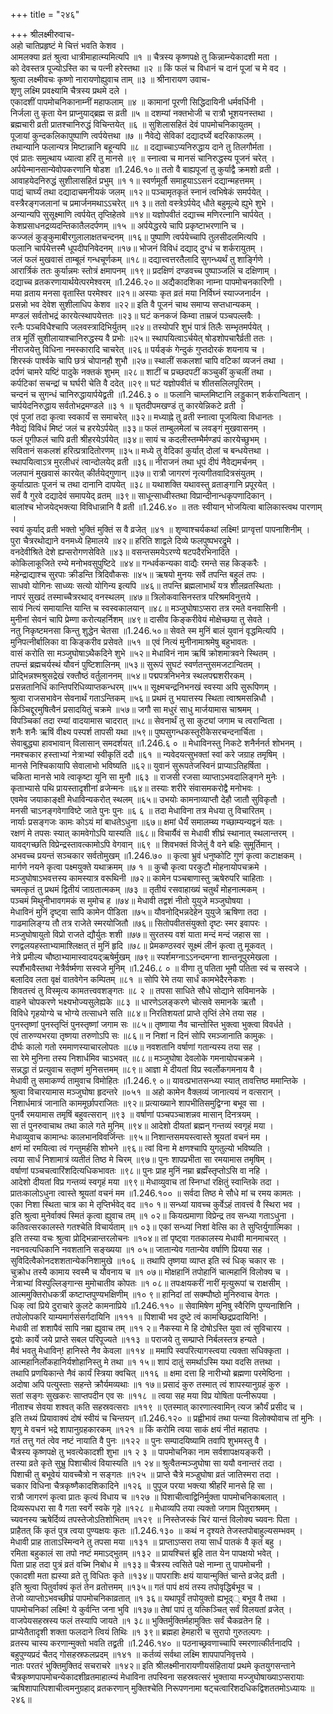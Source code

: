 +++
title = "२४६"

+++
श्रीलक्ष्मीरुवाच-  
अहो चातिप्रहृष्टं मे चित्तं भवति केशव ।  
आमलक्या व्रतं श्रुत्वा धात्रीमाहात्म्यमित्यपि ॥१ ॥
चैत्रस्य कृष्णपक्षे तु किन्नाम्न्येकादशी मता ।  
को देवस्तत्र पूज्योऽस्ति का च पत्नी हरेस्तथा ॥२ ॥
किं फलं च विधानं च दानं पूजां च मे वद ।  
श्रुत्वा लक्ष्मीवचः कृष्णो नारायणोह्युवाच ताम् ॥३ ॥
श्रीनारायण उवाच-  
शृणु लक्ष्मि प्रवक्ष्यामि चैत्रस्य प्रथमे दले ।  
एकादशीं पापमोचनिकानाम्नीं महाफलाम् ॥४ ॥
कामानां पूरणी सिद्धिदायिनी धर्मवर्धिनी ।  
निर्जला तु कृता येन प्राप्नुयाद्ब्रह्म स व्रती ॥५ ॥
दशम्यां नक्तभोजी च रात्रौ भूशयनस्तथा ।  
ब्रह्मचारी व्रती प्रातश्चानिरुद्धं विचिन्तयेत् ॥६ ॥
सुशिलासहितं देवं पापमोचनिकायुतम् ।  
पूजायां कुन्दकलिकापुष्पाणि त्वर्पयेत्तथा ॥७ ॥
नैवेद्ये सेविकां दद्यादर्घ्ये बदरिकाफलम् ।  
तथान्यानि फलान्यत्र मिष्टान्नानि बहून्यपि ॥८ ॥
दद्याच्चाऽप्यनिरुद्धाय दाने तु तिलगौर्मता ।  
एवं प्रातः समुत्थाय ध्यात्वा हरिं तु मानसे ॥९ ॥
स्नात्वा च मानसं चानिरुद्धस्य पूजनं चरेत् ।  
अर्पयेन्मानसान्येवोपकरणानि षोडश ॥1.246.१०॥
ततो वै बाह्यपूजां तु कुर्याद्वै क्रमशो व्रती ।  
आवाहयेदनिरुद्धं सुशीलासहितं प्रभुम् ॥१ १॥
स्वर्णमूर्तौ समाहूयाऽऽसनं दद्यान्महत्तमम् ।  
पाद्यं चार्घ्यं तथा दद्यादाचमनीयकं जलम् ॥१२॥
पञ्चामृतकृतं स्नानं त्वभिषेकं समर्पयेत् ।  
वस्त्रैरङ्गजलानां च प्रमार्जनमथाऽऽचरेत् ॥१ ३॥
ततो वस्त्रेऽर्पयेद् धौते बहुमूल्ये ह्युभे शुभे ।  
अन्यान्यपि सुसूक्ष्माणि त्वर्पयेत् तृप्तिहेतवे ॥१४॥
यज्ञोपवीतं दद्याच्च मणिरत्नानि चार्पयेत् ।  
केशप्रसाधनद्रव्यदन्तिकातैलदर्पणम् ॥१५ ॥
अर्पयेद्धरये चापि प्रकृष्टाभरणानि च ।  
कज्जलं कुङ्कुमाबीरगुलालाक्षतचन्दनम् ॥१६॥
पुष्पाणि त्वर्पयेच्चापि तुलसीदलमित्यपि ।  
फलानि चार्पयेत्तस्मै धूपदीपनिवेदनम् ॥१७॥
भोजनं विविधं दद्याद् दुग्धं च शर्करायुतम् ।  
जलं फलं मुखवासं ताम्बूलं गन्धचूर्णकम् ॥१८॥
दद्यात्त्वत्तरतैलादि सुगन्ध्यर्थं तु शार्ङ्गिणे ।  
आरार्त्रिकं ततः कुर्यान्नमः स्तोत्रं क्षमापनम् ॥१९॥
प्रदक्षिणं दण्डवच्च पुष्पाञ्जलिं च दक्षिणाम् ।  
दद्याच्च व्रतकरणायार्थयेत्परमेश्वरम् ॥1.246.२०॥
अद्यैकादशिका नाम्ना पापमोचनकारिणी ।  
मया व्रताय मनसा वृतास्ति परमेश्वर ॥२१॥
अस्याः कृत व्रतं मया निर्विघ्नं स्याज्जनार्दन ।  
प्रसन्नो भव देवेश सुशीलाधिप केशव ॥२२॥
इति वै पूजनं चाथ समाप्य सप्तधान्यकम् ।  
मण्डलं सर्वतोभद्रं कारयेत्स्थापयेत्ततः ॥२३॥
घटं कनकजं किम्वा ताम्रजं पञ्चपल्लवैः ।  
रत्नैः पञ्चविधैश्चापि जलवस्त्रादिभिर्युतम् ॥२४॥
तस्योपरि शुभं पात्रं तिलैः सम्भृतमर्पयेत् ।  
तत्र मूर्तिं सुशीलायाश्चानिरुद्धस्य वै प्रभोः ॥२५॥
स्थापयित्वाऽर्चयेत् षोडशोपचारैर्व्रती ततः ।  
नीराजयेत्तु विधिना नमस्कारादि चाचरेत् ॥२६॥
पर्यङ्कं गेन्दुकं गुप्तदोरकं शयनाय च ।  
शिरस्कं पार्श्वके चापि छत्रं चोपानहौ शुभौ ॥२७॥
स्थालीं सकलशां चापि वटिकां व्यजनं तथा ।  
दर्पणं चामरे यष्टिं पादुके नक्तकं शुभम् ॥२८॥
शाटीं च प्रच्छदपटीं कञ्चुकीं कुचलीं तथा ।  
कर्पटिकां सचन्द्रां च घर्घरी चेति वै ददेत् ॥२९॥
घटं यज्ञोपवीतं च शीतसलिलपूरितम् ।  
चन्दनं च सुगन्धं चानिरुद्धायार्पयेद्व्रती ॥1.246.३ ० ॥
फलानि चाम्लमिष्टानि लड्डुकान् शर्करान्वितान् ।  
चार्पयेदनिरुद्धाय सर्वतोभद्रमण्डले ॥३ १ ॥
घृतदीपमखण्डं तु कारयेन्निकटे व्रती ।  
एवं पूजां तदा कृत्वा स्वकार्यं स समाचरेत् ॥३२॥
मध्याह्ने तु व्रती स्नात्वा पूजयित्वा विधानतः ।  
नैवेद्यं विविधं मिष्टं जलं च हरयेऽर्पयेत् ॥३३॥
फलं ताम्बुलमेलां च लवङ्गं मुखवासनम् ।  
फलं पूगीफलं चापि व्रती श्रीहरयेऽर्पयेत् ॥३४॥
सायं च कदलीस्तम्भैर्मण्डपं कारयेच्छुभम् ।  
सवितानं सकलशं हरित्प्रत्रादितोरणम् ॥३५॥
मध्ये तु वेदिकां कुर्यात् दोलां च बन्धयेत्तथा ।  
स्थापयित्वाऽत्र मुरलीधरं त्वान्दोलयेद् व्रती ॥३६॥
नीराजनं तथा धूपं दीपं नैवेद्यमर्चनम् ।  
जलपानं मुखवासं कारयेत् कीर्तयेद्गुणान् ॥३७॥
रात्रौ जागरणं नृत्यगीतवादित्रसंयुतम् ।  
कुर्यात्प्रातः पूजनं च तथा दानानि दापयेत् ॥३८॥
यथाशक्ति यथावस्तु व्रताङ्गानि प्रपूरयेत् ।  
सर्वं वै गुरवे दद्यादेवं समापयेद् व्रतम् ॥३९॥
साधून्साध्वीस्तथा विप्रान्दीनान्धकृपणादिकान् ।  
बालांश्च भोजयेद्भक्त्या विविधान्नानि वै व्रती ॥1.246.४० ॥
ततः स्वीयान् भोजयित्वा बालिकास्त्वथ पारणाम् ।  
स्वयं कुर्याद् व्रती भक्तो भुक्तिं मुक्तिं स वै व्रजेत् ॥४१ ॥
शृण्वाश्चर्यकथां लक्ष्मि! प्राग्वृत्तां पापनाशिनीम् ।  
पुरा चैत्ररथोद्याने वनमध्ये हिमालये ॥४२॥
हरिति शाद्वले दिव्ये फलपुष्पभरद्रुमे ।  
वनदेवीश्रिते देशे ह्यप्सरोगणसेविते ॥४३॥
वसन्तसमयेऽरण्ये षटपदैरभिनादिते ।  
कोकिलाकूजिते रम्ये मनोभवसुपुष्टिदे ॥४४॥
गन्धर्वकन्यका वाद्यैः रमन्ते सह किङ्करैः ।  
महेन्द्राद्याश्च सुरपाः क्रीडन्ति त्रिदिवौकसः ॥४५॥
ऋषयो मुनयः सर्वे तपन्ति बहुलं तपः ।  
साधवो योगिनः साध्व्यः सत्यो योगिन्य इत्यपि ॥४६॥
तपन्ति ब्रह्मलाभार्थं यत्र शीलव्रतस्थिताः ।  
नापरं सुखदं तस्माच्चैत्ररथाद् वनस्थलम् ॥४७॥
त्रिलोकवासिनस्तत्र परिश्रमविनुत्तये ।  
सायं नित्यं समायान्ति यान्ति च स्वस्वकालयान् ॥४८॥
मञ्जुघोषाऽप्सरा तत्र रमते वनवासिनी ।  
मुनीनां सेवनं चापि प्रेम्णा करोत्यहर्निशम् ॥४९॥
दासीव किङ्करीवेयं मोक्षेच्छया तु सेवते ।  
नतु निकृष्टमनसा किन्तु शुद्धेन चेतसा ॥1.246.५०॥
सेवते स्म मुनिं बालं युवानं वृद्धमित्यपि ।  
मुनिपत्नीर्बालिका वा किङ्करीव प्रसेवते ॥५१ ॥
एवं नित्यं मुनीनामाश्रमेषु बहुभावतः ।  
वासं करोति सा मञ्जुघोषाऽथैकदिने शुभे ॥५२॥
मेधाविनं नाम ऋषिं क्रोशमात्रवने स्थितम् ।  
तपन्तं ब्रह्मचर्यस्थं यौवनं पुष्टिशालिनम् ॥५३॥
सुरूपं सुघटं स्वर्णतन्तुसमजटान्वितम् ।  
प्रोद्भिन्नश्मश्रुसद्रेखं रक्तौष्ठं वर्तुलाननम् ॥५४॥
पद्मपत्रनिभनेत्र स्थलपद्मशरीरकम् ।  
प्रसन्नतानिधिं कान्तिपरिधिव्याप्तकन्धरम् ॥५५॥
सूक्ष्मचन्द्रनिभनखं स्वस्या अपि सुरूपिणम् ।  
श्रुत्वा राजसभावेन सेवनार्थं गताऽन्तिकम् ॥५६॥
प्रथमं तु भयात्तस्य स्थिता त्वाश्रमसन्निधौ ।  
किञ्चिद्दूरमुषित्वैनं प्रसादयितुं चक्रमे ॥५७॥
जगौ सा मधुरं साधु मार्जयामास चाश्रमम् ।  
विपञ्चिकां तदा रम्यां वादयामास चादरात् ॥५८॥
सेवनार्थं तु सा कुट्यां जगाम च त्वरान्विता ।  
शनैः शनैः ऋषिं वीक्ष्य पस्पर्श तापसी यथा ॥५९॥
पुष्पसुगन्धकस्तूरीकेसरचन्दनार्चिता ।  
सेवाबुद्ध्या हावभावान् विलासान् समदर्शयत् ॥1.246.६ ० ॥
मेधाविनस्तु निकटे शनैर्ननर्त शोभनम् ।  
नमश्चकार हस्ताभ्यां नेत्राभ्यां स्वीकृतिं ददौ ॥६१ ॥
न्यवेदयत्सुभक्तां स्वां करे जग्राह तमृषिम् ।  
मानसे निश्चिकायापि सेवालाभो भविष्यति ॥६२॥
युवानं सुरूपतेजस्विनं प्राप्याऽतिहर्षिता ।  
चकिता मानसे भावे त्वाकृष्टा यूनि सा मुनौ ॥६३ ॥
राजसी रजसा व्याप्ताऽभवदालिङ्गने मुनेः ।  
कृताभ्यासे पथि प्रायस्तादृशीनां व्रजेन्मनः ॥६४॥
तस्याः शरीरे संवासमकरोद्वै मनोभवः ।  
एवमेव जयाकाङ्क्षी मेधाविन्यकरोत् स्थलम् ॥६५॥
उभयोः कामनाव्याप्तौ देहौ जातौ सुविकृतौ ।  
मनसी चाऽनङ्गवेगाविष्टे जाते पुनः पुनः ॥६ ६ ॥
तदा मेधाविना तत्र मेधया तु विचारितम् ।  
नार्याः प्रसङ्गजः कामः कोऽयं मां बाधतेऽधुना ॥६७॥
क्षमां धैर्यं समालम्ब्य गच्छाम्यन्यद्वनं यतः ।  
रक्षणं मे तपसः स्यात् कामवेगोऽपि यास्यति ॥६८॥
विचार्यैवं स मेधावी शीघ्रं स्थानात् स्थलान्तरम् ।  
यावद्गच्छति विप्रेन्द्रस्तावत्कामोऽपि वेगवान् ॥६९ ॥
शिवभक्तं विजेतुं वै वने बहिः सुमूर्तिमान् ।  
अभवच्च प्रयन्तं सञ्चकार सर्वतोमुखम् ॥1.246.७० ॥
कृत्वा भ्रुवं धनुष्कोटि गुणं कृत्वा कटाक्षकम् ।  
मार्गणे नयने कृत्वा पक्ष्मयुक्ते यथाक्रमम् ॥७ १ ॥
कुचौ कृत्वा परकुटौ मोहनायोपचक्रमे ।  
मञ्जुघोषाऽभवत्तस्य कामस्यात्र वरूथिनी ॥७२॥
कामेन पञ्चबाणास्तु ऋषेरुपरि चाहिताः ।  
चमत्कृतं तु प्रथमं द्वितीयं जाग्रतात्मकम् ॥७३ ॥
तृतीयं रसवाहाख्यं चतुर्थं मोहनात्मकम् ।  
पञ्चमं मिथुनीभावगमकं स मुमोच ह ॥७४॥
मेधावी तद्वशं नीतो युयुजे मञ्जुघोषया ।  
मेधाविनं मुनिं दृष्ट्वा सापि कामेन पीडिता ॥७५॥
यौवनोद्भिन्नदेहेन युयुजे ऋषिणा तदा ।  
गाढमालिङ्ग्य तौ तत्र राजेते स्मरयोजितौ ॥७६॥
सितोपवीतसंयुक्तो दृष्टः स्मर इवापरः ।  
मञ्जुघोषायुतो विप्रो राजते द्यौर्युतः शशी ॥७७॥
सुरतस्य वशं याता मन्दं मन्दं जहास सा ।  
रणद्वलयहस्ताभ्यामाश्लिक्षत् तं मुनिं हृदि ॥७८॥
प्रेमकण्ठस्वरं सूक्ष्मं लीनं कृत्वा तु मूकवत् ।  
नेत्रे प्रमील्य चौष्ठाभ्यामास्वादयद्ऋषेर्मुखम् ॥७९॥
स्पर्शमग्नाऽऽनन्दमग्ना शान्तनूपुरमेखला ।  
स्पर्शैभावैस्तथा नेत्रैर्वर्ष्मणा सस्वजे मुनिम् ॥1.246.८ ० ॥
वीणा तु पतिता भूमौ पतिता स्वं च सस्वजे ।  
बलादिव लता वृक्षं वातवेगेन कम्पितम् ॥८१ ॥
सोपि रेमे तया सार्धं कामभेदैरनेकशः ।  
शिवतत्त्वं तु विस्मृत्य कामतत्त्ववशङ्गतः ॥८ २ ॥
तपसा साधिते सौधे सोद्याने सविमानके ।  
वाहने चोपकरणे भक्ष्यभोज्यसुलेह्यके ॥८३ ॥
धारणेऽलङ्करणे चोत्सवे समानके ऋतौ ।  
विविधे गृहयोग्ये च भोग्ये तत्साधने सति ॥८४॥
निरतिशयतां प्राप्ते तृप्तिं लेभे तया सह ।  
पुनस्तृष्णां पुनस्तृप्तिं पुनस्तृष्णां जगाम सः ॥८५॥
तृष्णाया नैव चान्तोस्ति भुक्त्वा भुक्त्वा विवर्धते ।  
एवं तारुण्यभरया तृष्णया तरुणोऽपि सः ॥८६॥
न निशां न दिनं सोपि रमञ्जानाति कामुकः ।  
दीर्घः कालो गतो रममाणस्याचारलोपतः ॥८७॥
नवशतानि वर्षाणां गतान्यस्य तया सह ।  
सा रेमे मुनिना तस्य निशार्धमिव चाऽभवत् ॥८८॥
मञ्जुघोषा देवलोके गमनायोपचक्रमे ।  
सन्नद्धा तं प्रत्युवाच सतृष्णं मुनिसत्तमम् ॥८९॥
आज्ञा मे दीयतां विप्र स्वर्लोकगमनाय वै ।  
मेधावी तु समाकर्ण्य तामुवाच विमोहितः ॥1.246.९ ०॥
यावत्प्रभातसन्ध्या स्यात् तावत्तिष्ठ ममान्तिके ।  
श्रुत्वा विचारयामास मञ्जुघोषा हृदन्तरे ॥०५१ ॥
अहो कामेन वैक्लव्यं जानात्ययं न वत्सरान् ।  
निशार्धमात्रं जानाति काममूर्छापराजितः ॥९२॥
प्रत्याख्याने शापभीतिसमुद्विग्ना बभूव सा ।  
पुनर्वै रमयामास तमृषिं बहुवत्सरान् ॥९३ ॥
वर्षाणां पञ्चपञ्चाशन्नव मासान् दिनत्रयम् ।  
सा तं पुनरुवाचाथ तथा काले गते मुनिम् ॥९४॥
आदेशो दीयतां ब्रह्मन् गन्तव्यं स्वगृहं मया ।  
मेधाव्युवाच कामान्धः कालभानविवर्जिन्तः ॥९५॥
निशान्तसमयस्त्वास्ते श्रूयतां वचनं मम ।  
क्षणं मां रमयित्वा त्वं गन्तुमर्हसि शोभने ॥९६॥
त्वां विना मे क्षणश्चापि युगतुल्यो भविष्यति ।  
त्वया सार्धं निशामात्रं व्यतीतं तिष्ठ मे चिरम् ॥९७॥
पुनः शापप्रभीता सा रमयामास तमृषिम् ।  
वर्षाणां पञ्चचत्वारिंशदित्यधिकभावतः ॥९८॥
पुनः प्राह मुनिं नम्रा ब्रह्मँस्तृप्तोऽसि वा नहि ।  
आदेशो दीयतां विप्र गन्तव्यं स्वगृहं मया ॥९९॥
मेधाव्युवाच तां स्निग्धां रक्षितुं स्वान्तिके तदा ।  
प्रातःकालोऽधुना त्वास्ते श्रूयतां वचनं मम ॥1.246.१०० ॥
सर्वदा तिष्ठ मे सौधे मां च रमय कामतः ।  
एका निशा स्थिता चात्र का मे तृप्तिर्भवेद् वद ॥१० १॥
सन्ध्यां यावच्च कुर्वेऽहं तावत्त्वं वै स्थिरा भव ।  
इति श्रुत्वा मुनेर्वाक्यं स्मितं कृत्वा ह्युवाच तम् ॥१ ०२॥
कियत्प्रमाणा विप्रेन्द्र तव सन्ध्या गताऽधुना ।  
कतिवत्सरकालस्ते गतश्चेति विचार्यताम् ॥१ ०३॥
एकां सन्ध्यां निशां वेत्सि का ते सुप्तिर्युगात्मिका ।  
इति तस्या वचः श्रुत्वा प्रोद्भिन्नान्तरलोचनः ॥१०४॥
तां पृष्ट्वा गतकालस्य मेधावी मानमाचरत् ।  
नवनवत्यधिकानि नवशतानि सङ्ख्यया ॥१ ०५॥
जातान्येव गतान्येव वर्षाणि प्रियया सह ।  
सुविदित्वैकोनदशशतान्येकनिशामुखे ॥१०६ ॥
तथापि तृष्णया व्याप्त इति स्वं धिक् चकार सः ।  
चुक्रोध तस्यै कामाय स्वस्मै च यौवनाय च ॥१ ०७॥
मोक्षहानिं तपोहानिं चात्महानिं विलोक्य च ।  
नेत्राभ्यां विस्पुल्लिङ्गान्स मुमोचातीव कोपतः ॥१ ०८॥
तपःक्षयकरीं नारीं मृत्युरूपां च राक्षसीम् ।  
आत्ममुक्तिरोधकर्त्री कष्टाप्तपुण्यभक्षिणीम् ॥१० ९॥
हानिदां तां सक्म्पौष्ठो मुनिरुवाच वेगतः ।  
धिक् त्वां प्रिये दुराचारे कुलटे कामनाप्रिये ॥1.246.११० ॥
सेवामिषेण मुनिषु स्वैरिणि पुण्यनाशिनि ।  
तपोलोपकरि याम्यमार्गसंसर्गदायिनि ॥१११ ॥
पिशाची भव दुष्टे त्वं कामच्छिद्रप्रदायिनि! ।  
मेधावी तां शशापैवं सापि नम्रा ह्युवाच तम् ॥११ २॥
नैकस्या मे हि दोषोऽस्ति युवा त्वं सुविचारय ।  
द्वयोः कार्ये जये प्राप्ते सबल परिपूज्यते ॥११३ ॥
पराजये तु सम्प्राप्ते निर्बलस्तत्र हन्यते ।  
मैवं भवतु मेधाविन्! हानिस्ते नैव केवला ॥११४ ॥
ममापि स्वपरित्यागस्त्वया त्यक्ता सधिक्कृता ।  
आत्महानिर्लोकहानिर्यशोहानिस्तु मे तथा ॥१ १५॥
शापं दातुं समर्थाऽस्मि यथा वदसि तत्तथा ।  
तथापि प्रणयिकान्ते नैवं कार्यं स्त्रिया क्वचित् ॥११६ ॥
क्षमा दत्ता हि नारीभ्यो ब्रह्मणा परमेष्ठिना ।  
अदोषा अपि पत्युस्ताः सहन्ते क्रौर्यमव्यथाः ॥१ १७॥
प्रसादं कुरु तस्मात् त्वं शापस्यानुग्रहं कुरु ।  
सतां सङ्गः सुखकरः साप्तपदीन एव सः ॥११८ ॥
त्वया सह मया विप्र योषिता पत्नीरूपया ।  
नीताश्च सेवया शश्वत् कति सहस्रवत्सराः ॥११९ ॥
एतस्मात् कारणात्स्वामिन् त्यज क्रौर्यं प्रसीद च ।  
इति तथ्यं प्रियावाक्यं दोषं स्वीयं च चिन्तयन् ॥1.246.१२० ॥
प्रह्वीभावं तथा पत्न्या विलोक्योवाच तां मुनिः ।  
शृणु मे वचनं भद्रे शापानुग्रहकारकम् ॥१२१ ॥
किं करोमि त्वया साकं क्षयं नीतं महातपः ।  
गतं तत्तु गतं त्वेव नष्टं नायाति वै पुनः ॥१२२ ॥
पुनः सम्पादयिष्यामि तवापि शुभमस्तु वै ।  
चैत्रस्य कृष्णपक्षे तु भवत्येकादशी शुभा ॥१ २ ३ ॥
पापमोचनिका नाम सर्वशापक्षयङ्करी ।  
तस्या व्रते कृते सुभ्रु पिशाचीत्वं वियास्यति ॥१ २४॥
श्रुत्वैतन्मञ्जुघोषा सा ययौ वनान्तरं तदा ।  
पिशाची तु बभूवेयं यावच्चैत्रो न सङ्गतः ॥१२५ ॥
प्राप्ते चैत्रे मञ्ज्रुघोषा व्रतं जातिस्मरा तदा ।  
चकार विधिना चैत्रकृष्णैकादशिकादिने ॥१२६ ॥
पुपूज परया भक्त्या श्रीहरिं मानसे हि सा ।  
रात्रौ जागरणं कृत्वा प्रातः कृत्यं विधाय च ॥१२७ ॥
पिशाचीत्वाद्विनिर्मुक्ता पापमोचनिकाबलात् ।  
दिव्यरूपधरा सा वै गता स्वर्गे स्वके गृहे ॥१२८ ॥
मेधाव्यपि तया त्यक्तो जगाम पितुराश्रमम् ।  
च्यवनस्य ऋषेर्दिव्यं तपस्तेजोऽतिशोभितम् ॥१२९ ॥
निस्तेजस्कं चिरं यान्तं विलोक्य च्यवनः पिता ।  
प्राहैतत् किं कृतं पुत्र त्वया पुण्यक्षयः कृतः ॥1.246.१३० ॥
कथं न दृश्यते तेजस्तपोबाहुल्यसम्भवम् ।  
मेधावी प्राह ताताऽस्मिन्वने तु तपसा मया ॥१३१ ॥
प्राप्ताऽप्सरा तया सार्धं पातकं वै कृतं बहु ।  
रमिता बहुकालं सा तपो नष्टं ममाऽद्भुतम् ॥१३२ ॥
प्रायश्चित्तं ब्रूहि तात येन पापक्षयो भवेत् ।  
पिता प्राह तदा पुत्रं व्रतं वच्मि निबोध मे ॥१३३॥
चैत्रस्य त्वसिते पक्षे नाम्ना तु पापमोचनी ।  
एकादशी मता ह्यस्या व्रते तु विधितः कृते ॥१३४॥
पापराशिः क्षयं यायान्मुक्तिं चान्ते व्रजेद् व्रती ।  
इति श्रुत्वा पितुर्वाक्यं कृतं तेन व्रतोत्तमम् ॥१३५॥
गतं पापं क्षयं तस्य तपोवृद्धिर्बभूव च ।  
तेजो व्याप्तोऽभवच्छीघ्रं पापमोचनिकाव्रतात् ॥१ ३६॥
यथापूर्वं तपोयुक्तो ह्यभूद्् बभूव वै तथा ।  
पापमोचनिकां लक्ष्मि! ये कुर्वन्ति जना भुवि ॥१३७॥
तेषां पापं तु यत्किञ्चित् सर्वं विलयतां व्रजेत् ।  
वाजपेयसहस्रस्य फलं तस्यापि जायते ॥१ ३८॥
भुक्तिर्मुक्तिर्महामुक्तिः सर्वं चैकव्रतेन हि ।  
प्राप्येतैतादृशी शक्ता फलदाने त्वियं तिथिः ॥१ ३९॥
ब्रह्महा हेमहारी च सुरापो गुरुतल्पगः ।  
व्रतस्य चास्य करणान्मुक्तो भवति तद्व्रती ॥1.246.१४० ॥
पठनाच्छ्रवणाच्चापि स्मरणात्कीर्तनादपि ।  
बहुपुण्यप्रदं चैतद् गोसहस्रफलप्रदम् ॥१४१ ॥
कर्तव्यं सर्वथा लक्ष्मि शापपापनिवृत्तये ।  
नातः परतरं भुक्तिमुक्तिदं सचराचरे ॥१४२॥
इति श्रीलक्ष्मीनारायणीयसंहितायां प्रथमे कृतयुगसन्ताने चैत्रकृष्णपापमोचन्येकादशीव्रतमाहात्म्यं मेधाविना तपस्विना सहस्रवत्सरं भुक्ताया मज्जुघोषाख्याऽप्सरायाः ऋषिशापात्पिशाचीत्वमनुग्रहाद् व्रतकरणान् मुक्तिश्चेति निरूपणनामा षट्चत्वारिंशदधिकद्विशततमोऽध्यायः ॥२४६॥
    
